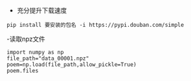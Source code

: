 - 充分提升下载速度
```
pip install 要安装的包名 -i https://pypi.douban.com/simple
```
-读取npz文件
``` 
import numpy as np
file_path="data_00001.npz"
poem=np.load(file_path,allow_pickle=True)
poem.files
```

